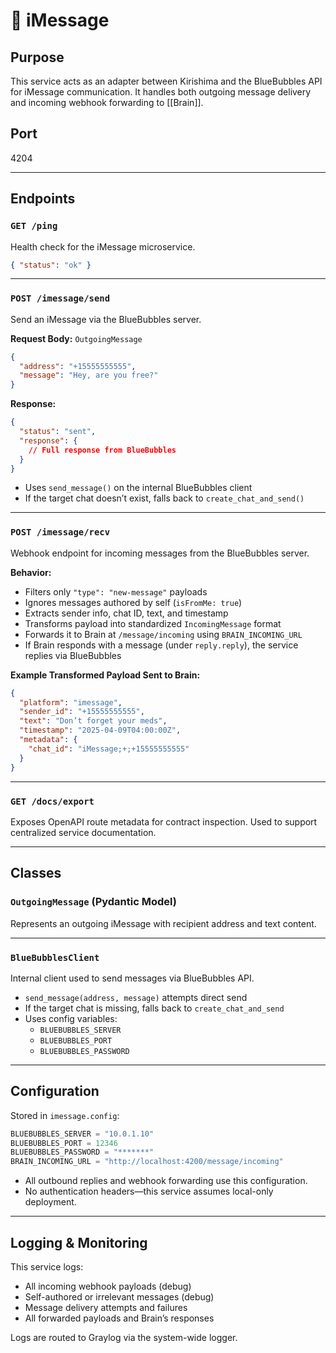 
# 💬 iMessage

## Purpose
This service acts as an adapter between Kirishima and the BlueBubbles API for iMessage communication. It handles both outgoing message delivery and incoming webhook forwarding to [[Brain]].

## Port
4204

---

## Endpoints

### `GET /ping`
Health check for the iMessage microservice.
```json
{ "status": "ok" }
```

---

### `POST /imessage/send`

Send an iMessage via the BlueBubbles server.

**Request Body:** `OutgoingMessage`
```json
{
  "address": "+15555555555",
  "message": "Hey, are you free?"
}
```

**Response:**
```json
{
  "status": "sent",
  "response": {
    // Full response from BlueBubbles
  }
}
```

- Uses `send_message()` on the internal BlueBubbles client
- If the target chat doesn’t exist, falls back to `create_chat_and_send()`

---

### `POST /imessage/recv`

Webhook endpoint for incoming messages from the BlueBubbles server.

**Behavior:**
- Filters only `"type": "new-message"` payloads
- Ignores messages authored by self (`isFromMe: true`)
- Extracts sender info, chat ID, text, and timestamp
- Transforms payload into standardized `IncomingMessage` format
- Forwards it to Brain at `/message/incoming` using `BRAIN_INCOMING_URL`
- If Brain responds with a message (under `reply.reply`), the service replies via BlueBubbles

**Example Transformed Payload Sent to Brain:**
```json
{
  "platform": "imessage",
  "sender_id": "+15555555555",
  "text": "Don’t forget your meds",
  "timestamp": "2025-04-09T04:00:00Z",
  "metadata": {
    "chat_id": "iMessage;+;+15555555555"
  }
}
```

---

### `GET /docs/export`

Exposes OpenAPI route metadata for contract inspection. Used to support centralized service documentation.

---

## Classes

### `OutgoingMessage` (Pydantic Model)
Represents an outgoing iMessage with recipient address and text content.

---

### `BlueBubblesClient`
Internal client used to send messages via BlueBubbles API.

- `send_message(address, message)` attempts direct send
- If the target chat is missing, falls back to `create_chat_and_send`
- Uses config variables:
  - `BLUEBUBBLES_SERVER`
  - `BLUEBUBBLES_PORT`
  - `BLUEBUBBLES_PASSWORD`

---

## Configuration

Stored in `imessage.config`:

```python
BLUEBUBBLES_SERVER = "10.0.1.10"
BLUEBUBBLES_PORT = 12346
BLUEBUBBLES_PASSWORD = "*******"
BRAIN_INCOMING_URL = "http://localhost:4200/message/incoming"
```

- All outbound replies and webhook forwarding use this configuration.
- No authentication headers—this service assumes local-only deployment.

---

## Logging & Monitoring

This service logs:
- All incoming webhook payloads (debug)
- Self-authored or irrelevant messages (debug)
- Message delivery attempts and failures
- All forwarded payloads and Brain’s responses

Logs are routed to Graylog via the system-wide logger.
